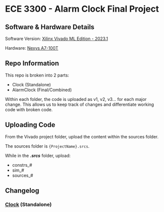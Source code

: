 # ECE 3300 - Alarm Clock Final Project

## Software & Hardware Details
Software Version: [Xilinx Vivado ML Edition - 2023.1](https://www.xilinx.com/support/download/index.html/content/xilinx/en/downloadNav/vivado-design-tools/2023-1.html)

Hardware: [Nexys A7-100T](https://www.xilinx.com/products/boards-and-kits/1-6olhwl.html)

## Repo Information

This repo is broken into 2 parts:
- Clock (Standalone)
- AlarmClock (Final/Combined)

Within each folder, the code is uploaded as v1, v2, v3... for each major change. This allows us to keep track of changes and differentiate working code with broken code.

## Uploading Code

From the Vivado project folder, upload the content within the sources folder.

The sources folder is `{ProjectName}.srcs`.

While in the **_.srcs_** folder, upload:
- constrs_#
- sim_#
- sources_#

## Changelog

### [Clock](https://github.com/Synergy5761/ECE3300-AlarmClockProject/tree/main/Clock) (Standalone)

_[v1 -> v3] clock.v is top file_

- [v4]() (**_WIP_**)
  - clock.v as module
  - testbench
- [v3](https://github.com/Synergy5761/ECE3300-AlarmClockProject/tree/main/Clock/v3)
  - Updated MIN_0 counter timing to be 60 secs
  - Edited [min.v](https://github.com/Synergy5761/ECE3300-AlarmClockProject/blob/main/Clock/v3/sources_1/new/min.v) so that every 60 secs the counter will increment
  - Added `or posedge ucb_rst` to [ucb.v](https://github.com/Synergy5761/ECE3300-AlarmClockProject/blob/main/Clock/v3/sources_1/new/ucb.v) as a condition for the always block
    - Allows the clock to be reset at any time
  - Issues:
    1. Load is unable to change MIN_0 due to the minute clock
    2. When loading values into the clock, if it is 23:59 the clock automatically resets
- [v2.1](https://github.com/Synergy5761/ECE3300-AlarmClockProject/tree/main/Clock/v2.1)
  - Working 24 hour clock 00:00 -> 23:59
  - Added hour: 00 -> 23
  - Decreased clk time for load
  - Timing for MIN_0 counter is 1 Hz (increments every 1 sec)
- [v2.0](https://github.com/Synergy5761/ECE3300-AlarmClockProject/tree/main/Clock/v2.0)
  - Rewritten code based off v1
  - Has a working minute counter 00 -> 59
  - Load also works; however, when changing to another digit the previous load value gets carried over
- [v1](https://github.com/Synergy5761/ECE3300-AlarmClockProject/tree/main/Clock/v1) (**_DOES NOT WORK_**)
  - Initial code written for a 24 hour clock (00:00 -> 23:59)

### [AlarmClock](https://github.com/Synergy5761/ECE3300-AlarmClockProject/tree/main/AlarmClock) (Combined)

_alarmclock.v is top file_

- [v2.1]() (**_WIP_**)
  - Add LEDs
    - switch to enable or disable input LEDs
    - clock en, load, rst, minute rst
    - 4 LEDs for load number
    - 4 LEDs to show which up counter is being loaded
- [v2](https://github.com/Synergy5761/ECE3300-AlarmClockProject/tree/main/AlarmClock/v2)
  - Add alarm load functionality within clock
  - Create sound function and is played whenever the clock & alarm matches
- [v1.0](https://github.com/Synergy5761/ECE3300-AlarmClockProject/tree/main/AlarmClock/v1)
  - Updated the [constraints file](https://github.com/Synergy5761/ECE3300-AlarmClockProject/blob/main/AlarmClock/v1/constrs_1/new/Nexys-A7-100T-Master.xdc) to work with the new top file
  - Added a reset switch for the minute counter
  - clk_load is instantiated in top
  - 7 segment display code is instantiated in top
  - [clock.v](https://github.com/Synergy5761/ECE3300-AlarmClockProject/blob/main/AlarmClock/v1/sources_1/new/clock.v) is instantiated within top
  - [ucb.v](https://github.com/Synergy5761/ECE3300-AlarmClockProject/blob/main/AlarmClock/v1/sources_1/new/ucb.v) now uses a conditional statement instead of an always block
  - Fixed v3 Issues:
    1. For all up counters, whenever clock_load is high it uses the 100 MHz clock; else uses the minute clock
    2. The reset logic is now within an always block for every minute

